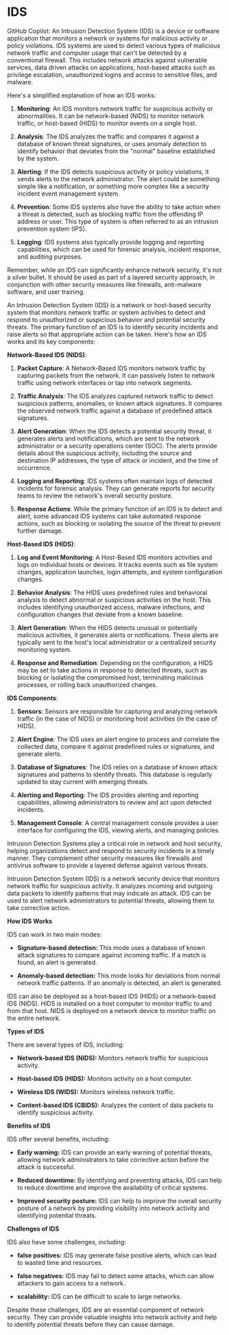 # IDS

GitHub Copilot: An Intrusion Detection System (IDS) is a device or software application that monitors a network or systems for malicious activity or policy violations. IDS systems are used to detect various types of malicious network traffic and computer usage that can't be detected by a conventional firewall. This includes network attacks against vulnerable services, data driven attacks on applications, host-based attacks such as privilege escalation, unauthorized logins and access to sensitive files, and malware.

Here's a simplified explanation of how an IDS works:

1. **Monitoring**: An IDS monitors network traffic for suspicious activity or abnormalities. It can be network-based (NIDS) to monitor network traffic, or host-based (HIDS) to monitor events on a single host.

2. **Analysis**: The IDS analyzes the traffic and compares it against a database of known threat signatures, or uses anomaly detection to identify behavior that deviates from the "normal" baseline established by the system.

3. **Alerting**: If the IDS detects suspicious activity or policy violations, it sends alerts to the network administrator. The alert could be something simple like a notification, or something more complex like a security incident event management system.

4. **Prevention**: Some IDS systems also have the ability to take action when a threat is detected, such as blocking traffic from the offending IP address or user. This type of system is often referred to as an intrusion prevention system (IPS).

5. **Logging**: IDS systems also typically provide logging and reporting capabilities, which can be used for forensic analysis, incident response, and auditing purposes.

Remember, while an IDS can significantly enhance network security, it's not a silver bullet. It should be used as part of a layered security approach, in conjunction with other security measures like firewalls, anti-malware software, and user training.

An Intrusion Detection System (IDS) is a network or host-based security system that monitors network traffic or system activities to detect and respond to unauthorized or suspicious behavior and potential security threats. The primary function of an IDS is to identify security incidents and raise alerts so that appropriate action can be taken. Here's how an IDS works and its key components:

**Network-Based IDS (NIDS)**:

1. **Packet Capture**: A Network-Based IDS monitors network traffic by capturing packets from the network. It can passively listen to network traffic using network interfaces or tap into network segments.

2. **Traffic Analysis**: The IDS analyzes captured network traffic to detect suspicious patterns, anomalies, or known attack signatures. It compares the observed network traffic against a database of predefined attack signatures.

3. **Alert Generation**: When the IDS detects a potential security threat, it generates alerts and notifications, which are sent to the network administrator or a security operations center (SOC). The alerts provide details about the suspicious activity, including the source and destination IP addresses, the type of attack or incident, and the time of occurrence.

4. **Logging and Reporting**: IDS systems often maintain logs of detected incidents for forensic analysis. They can generate reports for security teams to review the network's overall security posture.

5. **Response Actions**: While the primary function of an IDS is to detect and alert, some advanced IDS systems can take automated response actions, such as blocking or isolating the source of the threat to prevent further damage.

**Host-Based IDS (HIDS)**:

1. **Log and Event Monitoring**: A Host-Based IDS monitors activities and logs on individual hosts or devices. It tracks events such as file system changes, application launches, login attempts, and system configuration changes.

2. **Behavior Analysis**: The HIDS uses predefined rules and behavioral analysis to detect abnormal or suspicious activities on the host. This includes identifying unauthorized access, malware infections, and configuration changes that deviate from a known baseline.

3. **Alert Generation**: When the HIDS detects unusual or potentially malicious activities, it generates alerts or notifications. These alerts are typically sent to the host's local administrator or a centralized security monitoring system.

4. **Response and Remediation**: Depending on the configuration, a HIDS may be set to take actions in response to detected threats, such as blocking or isolating the compromised host, terminating malicious processes, or rolling back unauthorized changes.

**IDS Components**:

1. **Sensors**: Sensors are responsible for capturing and analyzing network traffic (in the case of NIDS) or monitoring host activities (in the case of HIDS).

2. **Alert Engine**: The IDS uses an alert engine to process and correlate the collected data, compare it against predefined rules or signatures, and generate alerts.

3. **Database of Signatures**: The IDS relies on a database of known attack signatures and patterns to identify threats. This database is regularly updated to stay current with emerging threats.

4. **Alerting and Reporting**: The IDS provides alerting and reporting capabilities, allowing administrators to review and act upon detected incidents.

5. **Management Console**: A central management console provides a user interface for configuring the IDS, viewing alerts, and managing policies.

Intrusion Detection Systems play a critical role in network and host security, helping organizations detect and respond to security incidents in a timely manner. They complement other security measures like firewalls and antivirus software to provide a layered defense against various threats.

Intrusion Detection System (IDS) is a network security device that monitors network traffic for suspicious activity. It analyzes incoming and outgoing data packets to identify patterns that may indicate an attack. IDS can be used to alert network administrators to potential threats, allowing them to take corrective action.

**How IDS Works**

IDS can work in two main modes:

* **Signature-based detection:** This mode uses a database of known attack signatures to compare against incoming traffic. If a match is found, an alert is generated.

* **Anomaly-based detection:** This mode looks for deviations from normal network traffic patterns. If an anomaly is detected, an alert is generated.

IDS can also be deployed as a host-based IDS (HIDS) or a network-based IDS (NIDS). HIDS is installed on a host computer to monitor traffic to and from that host. NIDS is deployed on a network device to monitor traffic on the entire network.

**Types of IDS**

There are several types of IDS, including:

* **Network-based IDS (NIDS):** Monitors network traffic for suspicious activity.

* **Host-based IDS (HIDS):** Monitors activity on a host computer.

* **Wireless IDS (WIDS):** Monitors wireless network traffic.

* **Content-based IDS (CBIDS):** Analyzes the content of data packets to identify suspicious activity.

**Benefits of IDS**

IDS offer several benefits, including:

* **Early warning:** IDS can provide an early warning of potential threats, allowing network administrators to take corrective action before the attack is successful.

* **Reduced downtime:** By identifying and preventing attacks, IDS can help to reduce downtime and improve the availability of critical systems.

* **Improved security posture:** IDS can help to improve the overall security posture of a network by providing visibility into network activity and identifying potential threats.

**Challenges of IDS**

IDS also have some challenges, including:

* **false positives:** IDS may generate false positive alerts, which can lead to wasted time and resources.

* **false negatives:** IDS may fail to detect some attacks, which can allow attackers to gain access to a network.

* **scalability:** IDS can be difficult to scale to large networks.

Despite these challenges, IDS are an essential component of network security. They can provide valuable insights into network activity and help to identify potential threats before they can cause damage.